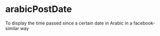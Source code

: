 arabicPostDate
==============

To display the time passed since a certain date in Arabic in a facebook-similar way
